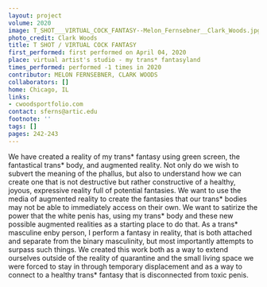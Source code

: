 ```yaml
---
layout: project
volume: 2020
image: T_SHOT___VIRTUAL_COCK_FANTASY--Melon_Fernsebner__Clark_Woods.jpg
photo_credit: Clark Woods
title: T SHOT / VIRTUAL COCK FANTASY
first_performed: first performed on April 04, 2020
place: virtual artist's studio - my trans* fantasyland
times_performed: performed -1 times in 2020
contributor: MELON FERNSEBNER, CLARK WOODS
collaborators: []
home: Chicago, IL
links:
- cwoodsportfolio.com
contact: sferns@artic.edu
footnote: ''
tags: []
pages: 242-243
---
```




We have created a reality of my trans* fantasy using green screen, the fantastical trans* body, and augmented reality. Not only do we wish to subvert the meaning of the phallus, but also to understand how we can create one that is not destructive but rather constructive of a healthy, joyous, expressive reality full of potential fantasies. We want to use the media of augmented reality to create the fantasies that our trans* bodies may not be able to immediately access on their own. We want to satirize the power that the white penis has, using my trans* body and these new possible augmented realities as a starting place to do that. As a trans* masculine enby person, I perform a fantasy in reality, that is both attached and separate from the binary masculinity, but most importantly attempts to surpass such things. We created this work both as a way to extend ourselves outside of the reality of quarantine and the small living space we were forced to stay in through temporary displacement and as a way to connect to a healthy trans* fantasy that is disconnected from toxic penis.
